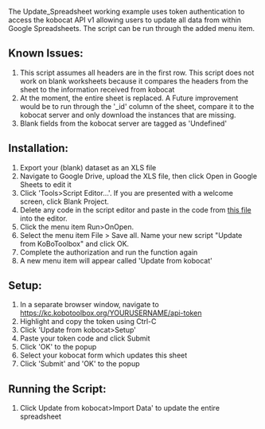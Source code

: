 The Update_Spreadsheet working example uses token authentication to access the kobocat API v1 allowing users to update all data from within Google Spreadsheets. The script can be run through the added menu item. 

## Known Issues:
1. This script assumes all headers are in the first row. This script does not work on blank worksheets because it compares the headers from the sheet to the information received from kobocat
1. At the moment, the entire sheet is replaced. A Future improvement would be to run through the '_id' column of the sheet, compare it to the kobocat server and only download the instances that are missing. 
1. Blank fields from the kobocat server are tagged as 'Undefined' 


## Installation:
1. Export your (blank) dataset as an XLS file
1. Navigate to Google Drive, upload the XLS file, then click Open in Google Sheets to edit it
1. Click 'Tools>Script Editor...'. If you are presented with a welcome screen, click Blank Project.
1. Delete any code in the script editor and paste in the code from [this file](Update_Spreadsheet) into the editor.
1. Click the menu item Run>OnOpen.
1.  Select the menu item File > Save all. Name your new script "Update from KoBoToolbox" and click OK.
1. Complete the authorization and run the function again
1. A new menu item will appear called 'Update from kobocat'


## Setup:
1. In a separate browser window, navigate to https://kc.kobotoolbox.org/YOURUSERNAME/api-token
1. Highlight and copy the token using Ctrl-C
1. Click 'Update from kobocat>Setup'
1. Paste your token code and click Submit
1. Click 'OK' to the popup
1. Select your kobocat form which updates this sheet
1. Click 'Submit' and 'OK' to the popup


## Running the Script:
1. Click Update from kobocat>Import Data' to update the entire spreadsheet
